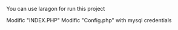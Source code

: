 You can use laragon for run this project 

Modific "INDEX.PHP"
Modific "Config.php" with mysql credentials 
